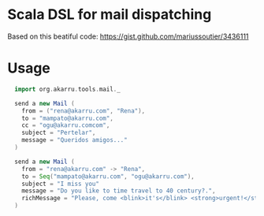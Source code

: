 # Scala DSL for mail dispatching

Based on this beatiful code: https://gist.github.com/mariussoutier/3436111

# Usage

```scala
  import org.akarru.tools.mail._

  send a new Mail (
    from = ("rena@akarru.com", "Rena"),
    to = "mampato@akarru.com",
    cc = "ogu@akarru.comcom",
    subject = "Pertelar",
    message = "Queridos amigos..."
  )

  send a new Mail (
    from = "rena@akarru.com" -> "Rena",
    to = Seq("mampato@akarru.com", "ogu@akarru.com"),
    subject = "I miss you"
    message = "Do you like to time travel to 40 century?.",
    richMessage = "Please, come <blink>it's</blink> <strong>urgent!</strong>..."
  )
```
